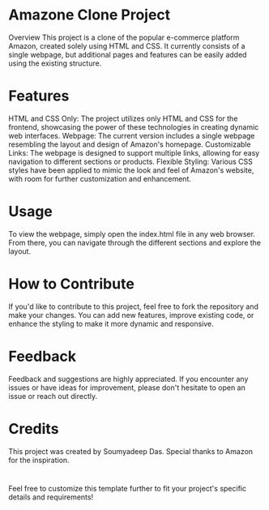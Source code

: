 # Amazone Clone Project
Overview
This project is a clone of the popular e-commerce platform Amazon, created solely using HTML and CSS. It currently consists of a single webpage, but additional pages and features can be easily added using the existing structure.

# Features
HTML and CSS Only: The project utilizes only HTML and CSS for the frontend, showcasing the power of these technologies in creating dynamic web interfaces.
Webpage: The current version includes a single webpage resembling the layout and design of Amazon's homepage.
Customizable Links: The webpage is designed to support multiple links, allowing for easy navigation to different sections or products.
Flexible Styling: Various CSS styles have been applied to mimic the look and feel of Amazon's website, with room for further customization and enhancement.
# Usage
To view the webpage, simply open the index.html file in any web browser. From there, you can navigate through the different sections and explore the layout.

# How to Contribute
If you'd like to contribute to this project, feel free to fork the repository and make your changes. You can add new features, improve existing code, or enhance the styling to make it more dynamic and responsive.

# Feedback
Feedback and suggestions are highly appreciated. If you encounter any issues or have ideas for improvement, please don't hesitate to open an issue or reach out directly.

# Credits
This project was created by Soumyadeep Das. Special thanks to Amazon for the inspiration.

#
Feel free to customize this template further to fit your project's specific details and requirements!
